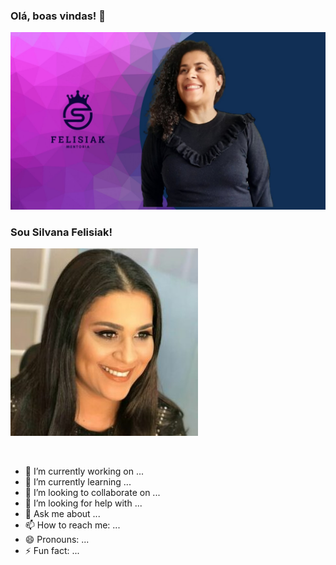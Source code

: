 ### Olá, boas vindas! 👋
![banner](https://github.com/silvanaandrade/silvanaandrade/blob/main/Branco%20e%20Verde%20S%C3%A1lvia%20Claro%20Apresenta%C3%A7%C3%A3o%20Simples(2).jpg)




<!--
**silvanaandrade/silvanaandrade** is a ✨ _special_ ✨ repository because its `README.md` (this file) appears on your GitHub profile.

Here are some ideas to get you started:

- 🔭 I’m currently working on ...
- 🌱 I’m currently learning ...
- 👯 I’m looking to collaborate on ...
- 🤔 I’m looking for help with ...
- 💬 Ask me about ...
- 📫 How to reach me: ...
- 😄 Pronouns: ...
- ⚡ Fun fact: ...
-->

### Sou Silvana Felisiak!

![foto do perfil](profile-1-300x300.jpg)


<a href="#"><img border="0" scr="https://img.shields.io/badge/JavaScript-F7DF1E?style=for-the-badge&logo=javascript&logoColor=black" /></a>
<a href="#"><img border="0" scr="https://img.shields.io/badge/CSS-239120?&style=for-the-badge&logo=css3&logoColor=white" /></a>
<a href="#"><img border="0" scr="https://img.shields.io/badge/HTML-239120?style=for-the-badge&logo=html5&logoColor=white" /></a>



- 🔭 I’m currently working on ...
- 🌱 I’m currently learning ...
- 👯 I’m looking to collaborate on ...
- 🤔 I’m looking for help with ...
- 💬 Ask me about ...
- 📫 How to reach me: ...
- 😄 Pronouns: ...
- ⚡ Fun fact: ...
<br>


<div>
<a href="#"><img border="0" scr="https://img.shields.io/badge/Telegram-2CA5E0?style=for-the-badge&logo=telegram&logoColor=white" /> </a>

<a href="#"><img border="0" scr="https://img.shields.io/badge/Telegram-2CA5E0?style=for-the-badge&logo=telegram&logoColor=white" /> </a>

<a href="#"><img border="0" scr="https://img.shields.io/badge/LinkedIn-0077B5?style=for-the-badge&logo=linkedin&logoColor=white" /> </a>

<a href="#"><img border="0" scr="https://img.shields.io/badge/LinkedIn-0077B5?style=for-the-badge&logo=linkedin&logoColor=white" /> </a>

<a href="#"><img border="0" scr="https://img.shields.io/badge/Facebook-1877F2?style=for-the-badge&logo=facebook&logoColor=white" /> </a>

</div>




